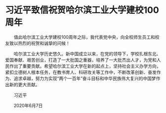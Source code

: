 # 习近平致信祝贺哈尔滨工业大学建校100周年

　　值此哈尔滨工业大学建校100周年之际，我代表党中央，向全校师生员工和校友致以热烈的祝贺和诚挚的问候！

　　哈尔滨工业大学历史悠久。新中国成立以来，在党的领导下，学校扎根东北、爱国奉献、艰苦创业，打造了一大批国之重器，培养了一大批杰出人才，为党和人民作出了重要贡献。希望哈尔滨工业大学在新的起点上，坚持社会主义办学方向，紧扣立德树人根本任务，在教书育人、科研攻关等工作中，不断改革创新、奋发作为、追求卓越，努力为实现“两个一百年”奋斗目标和中华民族伟大复兴的中国梦作出新的更大贡献。

　　习近平

　　2020年6月7日